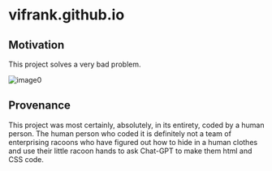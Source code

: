 # vifrank.github.io

## Motivation

This project solves a very bad problem.

![image0](https://github.com/vifrank/vifrank.github.io/assets/64431134/1fd1744e-45c8-46a1-88a3-9c99dd010f4a)


## Provenance 
This project was most certainly, absolutely, in its entirety, coded by a human person. The human person who coded it is definitely not a team of enterprising racoons who have figured out how to hide in a human clothes and use their little racoon hands to ask Chat-GPT to make them html and CSS code. 
